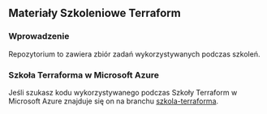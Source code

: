 ## Materiały Szkoleniowe Terraform

### Wprowadzenie

Repozytorium to zawiera zbiór zadań wykorzystywanych podczas szkoleń.

### Szkoła Terraforma w Microsoft Azure

Jeśli szukasz kodu wykorzystywanego podczas Szkoły Terraform w Microsoft Azure znajduje się on na
branchu [szkola-terraforma](https://github.com/cloudstateu/Terraform-Labs/tree/szkola-terraforma).
